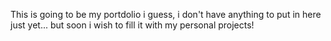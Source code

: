 This is going to be my portdolio i guess, i don't have anything to put 
in here just yet... but soon i wish to fill it with my personal 
projects!
